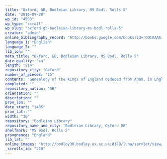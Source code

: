 ```yaml
---
title: "Oxford, GB, Bodleian Library, MS Bodl. Rolls 5"
date: "2016-09-28"
wp_id: "4593"
wp_type: "scroll"
wp_slug: "oxford-gb-bodleian-library-ms-bodl-rolls-5"
creator: "admin"
online_bibliography_record: "http://books.google.com/books?id=rOQtAAAAIAAJ&pg=PA558&lpg=PA558&dq=bodleian+library+pedigree+roll+2&source=bl&ots=YViuDY6a0W&sig=pR7fAhw7X8fupSiBIUJnBkRSl3I&hl=en&sa=X&ei=_-HCU4qzOMykyATosYLgCg&ved=0CD0Q6AEwBQ#v=onepage&q=bodleian%20library%20pedigree%20roll%202&f=false  p.562"
language_1: "English"
language_2: ""
lib_lon: ""
meta_title: "Oxford, GB, Bodleian Library, MS Bodl. Rolls 5"
date_quality: "ca"
length: "914"
repository_city: "Oxford"
number_of_pieces: "15"
contents: "Genealogy of the kings of England deduced from Adam, in English, ending with the Battle of St. Albans in 1454, with medallions depicting kings and drawings of towns."
completed: ""
repository_nation: "GB"
orientation: ""
description: ""
prov_lon: ""
date_start: "1485"
prov_lat: ""
width: "36"
repository: "Bodleian Library"
repository_name_and_city: "Bodleian Library, Oxford GB"
shelfmark: "MS Bodl. Rolls 5"
provenance: "England"
lib_lat: ""
online_images: "http://bodley30.bodley.ox.ac.uk:8180/luna/servlet/view/all/what/MS.+Bodl.+Rolls+5"
_scrolls_id: "210"
---
```



